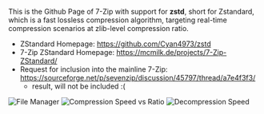 
This is the Github Page of 7-Zip with support for **zstd**, short for Zstandard, which is a fast lossless compression algorithm, targeting real-time compression scenarios at zlib-level compression ratio. 

- ZStandard Homepage: https://github.com/Cyan4973/zstd
- 7-Zip ZStandard Homepage: https://mcmilk.de/projects/7-Zip-ZStandard/
- Request for inclusion into the mainline 7-Zip: https://sourceforge.net/p/sevenzip/discussion/45797/thread/a7e4f3f3/
  - result, will not be included :(

![File Manager](https://mcmilk.de/projects/7-Zip-ZStandard/Fileman.png "File Manager with the Listing of an Archiv")
![Compression Speed vs Ratio](https://mcmilk.de/projects/7-Zip-ZStandard/dl/compr-074-usb2.png "Compression Speed vs Ratio")
![Decompression Speed](https://mcmilk.de/projects/7-Zip-ZStandard/dl/decompr-074.png "Decompression Speed @ Windows 7 64Bit")
